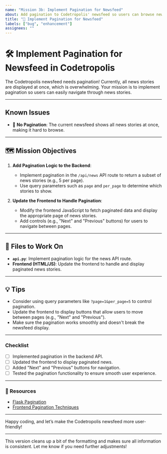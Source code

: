 ```yaml
---
name: "Mission 3b: Implement Pagination for Newsfeed"
about: Add pagination to Codetropolis' newsfeed so users can browse news in pages.
title: "🔧 Implement Pagination for Newsfeed"
labels: ["bug", "enhancement"]
assignees: ""
---
```



# 🛠️ Implement Pagination for Newsfeed in Codetropolis

The Codetropolis newsfeed needs pagination! Currently, all news stories are displayed at once, which is overwhelming. Your mission is to implement pagination so users can easily navigate through news stories.

---

## Known Issues

- 📄 **No Pagination**: The current newsfeed shows all news stories at once, making it hard to browse.

---

## 🗺️ Mission Objectives

1. **Add Pagination Logic to the Backend**:
   - Implement pagination in the `/api/news` API route to return a subset of news stories (e.g., 5 per page).
   - Use query parameters such as `page` and `per_page` to determine which stories to show.

2. **Update the Frontend to Handle Pagination**:
   - Modify the frontend JavaScript to fetch paginated data and display the appropriate page of news stories.
   - Add controls (e.g., "Next" and "Previous" buttons) for users to navigate between pages.

---

## 📂 Files to Work On

- **`api.py`**: Implement pagination logic for the news API route.
- **Frontend (HTML/JS)**: Update the frontend to handle and display paginated news stories.

---

## 💡 Tips

- Consider using query parameters like `?page=1&per_page=5` to control pagination.
- Update the frontend to display buttons that allow users to move between pages (e.g., "Next" and "Previous").
- Make sure the pagination works smoothly and doesn't break the newsfeed display.

---

### Checklist

- [ ] Implemented pagination in the backend API.
- [ ] Updated the frontend to display paginated news.
- [ ] Added "Next" and "Previous" buttons for navigation.
- [ ] Tested the pagination functionality to ensure smooth user experience.

---

### 🔗 Resources

- [Flask Pagination](https://flask.palletsprojects.com/en/2.0.x/patterns/pagination/)
- [Frontend Pagination Techniques](https://www.smashingmagazine.com/2014/09/infinite-scrolling-vs-pagination/)

---

Happy coding, and let’s make the Codetropolis newsfeed more user-friendly! 

---

This version cleans up a bit of the formatting and makes sure all information is consistent. Let me know if you need further adjustments!
